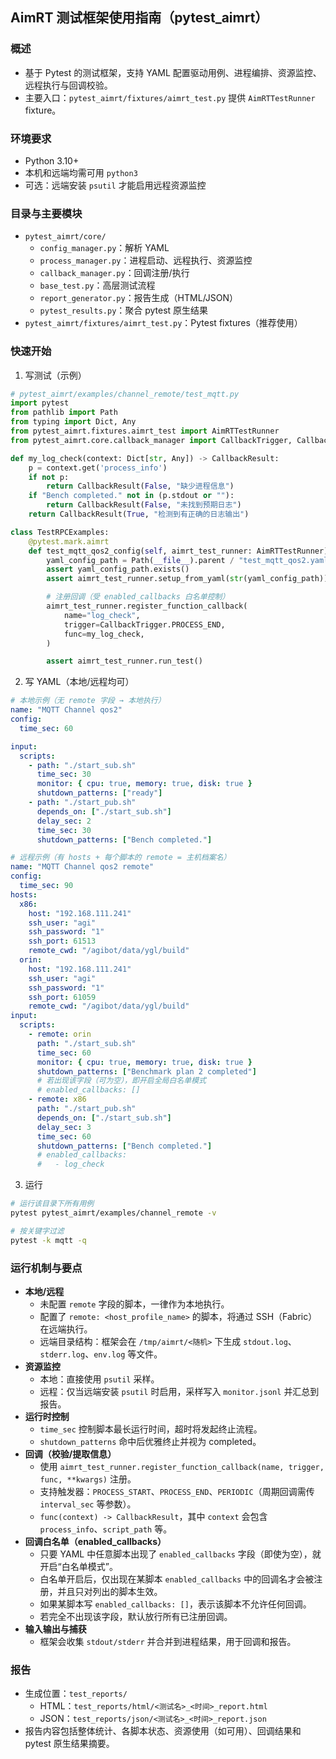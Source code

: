 ## AimRT 测试框架使用指南（pytest_aimrt）

### 概述
- 基于 Pytest 的测试框架，支持 YAML 配置驱动用例、进程编排、资源监控、远程执行与回调校验。
- 主要入口：`pytest_aimrt/fixtures/aimrt_test.py` 提供 `AimRTTestRunner` fixture。

### 环境要求
- Python 3.10+
- 本机和远端均需可用 `python3`
- 可选：远端安装 `psutil` 才能启用远程资源监控

### 目录与主要模块
- `pytest_aimrt/core/`
  - `config_manager.py`：解析 YAML
  - `process_manager.py`：进程启动、远程执行、资源监控
  - `callback_manager.py`：回调注册/执行
  - `base_test.py`：高层测试流程
  - `report_generator.py`：报告生成（HTML/JSON）
  - `pytest_results.py`：聚合 pytest 原生结果
- `pytest_aimrt/fixtures/aimrt_test.py`：Pytest fixtures（推荐使用）

### 快速开始
1) 写测试（示例）
```python
# pytest_aimrt/examples/channel_remote/test_mqtt.py
import pytest
from pathlib import Path
from typing import Dict, Any
from pytest_aimrt.fixtures.aimrt_test import AimRTTestRunner
from pytest_aimrt.core.callback_manager import CallbackTrigger, CallbackResult

def my_log_check(context: Dict[str, Any]) -> CallbackResult:
    p = context.get('process_info')
    if not p:
        return CallbackResult(False, "缺少进程信息")
    if "Bench completed." not in (p.stdout or ""):
        return CallbackResult(False, "未找到预期日志")
    return CallbackResult(True, "检测到有正确的日志输出")

class TestRPCExamples:
    @pytest.mark.aimrt
    def test_mqtt_qos2_config(self, aimrt_test_runner: AimRTTestRunner):
        yaml_config_path = Path(__file__).parent / "test_mqtt_qos2.yaml"
        assert yaml_config_path.exists()
        assert aimrt_test_runner.setup_from_yaml(str(yaml_config_path))

        # 注册回调（受 enabled_callbacks 白名单控制）
        aimrt_test_runner.register_function_callback(
            name="log_check",
            trigger=CallbackTrigger.PROCESS_END,
            func=my_log_check,
        )

        assert aimrt_test_runner.run_test()
```

2) 写 YAML（本地/远程均可）
```yaml
# 本地示例（无 remote 字段 → 本地执行）
name: "MQTT Channel qos2"
config:
  time_sec: 60

input:
  scripts:
    - path: "./start_sub.sh"
      time_sec: 30
      monitor: { cpu: true, memory: true, disk: true }
      shutdown_patterns: ["ready"]
    - path: "./start_pub.sh"
      depends_on: ["./start_sub.sh"]
      delay_sec: 2
      time_sec: 30
      shutdown_patterns: ["Bench completed."]
```

```yaml
# 远程示例（有 hosts + 每个脚本的 remote = 主机档案名）
name: "MQTT Channel qos2 remote"
config:
  time_sec: 90
hosts:
  x86:
    host: "192.168.111.241"
    ssh_user: "agi"
    ssh_password: "1"
    ssh_port: 61513
    remote_cwd: "/agibot/data/ygl/build"
  orin:
    host: "192.168.111.241"
    ssh_user: "agi"
    ssh_password: "1"
    ssh_port: 61059
    remote_cwd: "/agibot/data/ygl/build"
input:
  scripts:
    - remote: orin
      path: "./start_sub.sh"
      time_sec: 60
      monitor: { cpu: true, memory: true, disk: true }
      shutdown_patterns: ["Benchmark plan 2 completed"]
      # 若出现该字段（可为空），即开启全局白名单模式
      # enabled_callbacks: []
    - remote: x86
      path: "./start_pub.sh"
      depends_on: ["./start_sub.sh"]
      delay_sec: 3
      time_sec: 60
      shutdown_patterns: ["Bench completed."]
      # enabled_callbacks:
      #   - log_check
```

3) 运行
```bash
# 运行该目录下所有用例
pytest pytest_aimrt/examples/channel_remote -v

# 按关键字过滤
pytest -k mqtt -q
```

### 运行机制与要点
- **本地/远程**
  - 未配置 `remote` 字段的脚本，一律作为本地执行。
  - 配置了 `remote: <host_profile_name>` 的脚本，将通过 SSH（Fabric）在远端执行。
  - 远端目录结构：框架会在 `/tmp/aimrt/<随机>` 下生成 `stdout.log`、`stderr.log`、`env.log` 等文件。
- **资源监控**
  - 本地：直接使用 `psutil` 采样。
  - 远程：仅当远端安装 `psutil` 时启用，采样写入 `monitor.jsonl` 并汇总到报告。
- **运行时控制**
  - `time_sec` 控制脚本最长运行时间，超时将发起终止流程。
  - `shutdown_patterns` 命中后优雅终止并视为 completed。
- **回调（校验/提取信息）**
  - 使用 `aimrt_test_runner.register_function_callback(name, trigger, func, **kwargs)` 注册。
  - 支持触发器：`PROCESS_START`、`PROCESS_END`、`PERIODIC`（周期回调需传 `interval_sec` 等参数）。
  - `func(context) -> CallbackResult`，其中 `context` 会包含 `process_info`、`script_path` 等。
- **回调白名单（enabled_callbacks）**
  - 只要 YAML 中任意脚本出现了 `enabled_callbacks` 字段（即使为空），就开启“白名单模式”。
  - 白名单开启后，仅出现在某脚本 `enabled_callbacks` 中的回调名才会被注册，并且只对列出的脚本生效。
  - 如果某脚本写 `enabled_callbacks: []`，表示该脚本不允许任何回调。
  - 若完全不出现该字段，默认放行所有已注册回调。
- **输入输出与捕获**
  - 框架会收集 `stdout/stderr` 并合并到进程结果，用于回调和报告。

### 报告
- 生成位置：`test_reports/`
  - HTML：`test_reports/html/<测试名>_<时间>_report.html`
  - JSON：`test_reports/json/<测试名>_<时间>_report.json`
- 报告内容包括整体统计、各脚本状态、资源使用（如可用）、回调结果和 pytest 原生结果摘要。